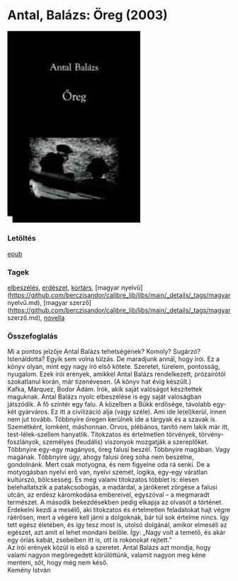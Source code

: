 # <a name="id_1203">Antal, Balázs: Öreg (2003)</a>
<img src="https://github.com/BercziSandor/calibre_lib/raw/main/libs/main/Antal%2C%20Balazs/Oreg%20%281203%29/cover.jpg" alt="cover" width="300"/>

### Letöltés
[epub](https://github.com/BercziSandor/calibre_lib/raw/main/libs/main/Antal%2C%20Balazs/Oreg%20%281203%29/Oreg%20-%20Antal%2C%20Balazs.epub)

### Tagek
[elbeszélés](https://github.com/berczisandor/calibre_lib/libs/main/_details/_tags/elbeszélés.md), [erdészet](https://github.com/berczisandor/calibre_lib/libs/main/_details/_tags/erdészet.md), [kortárs](https://github.com/berczisandor/calibre_lib/libs/main/_details/_tags/kortárs.md), [magyar nyelvű](https://github.com/berczisandor/calibre_lib/libs/main/_details/_tags/magyar nyelvű.md), [magyar szerző](https://github.com/berczisandor/calibre_lib/libs/main/_details/_tags/magyar szerző.md), [novella](https://github.com/berczisandor/calibre_lib/libs/main/_details/_tags/novella.md)

### Összefoglalás
<div>
<p>Mi ​a pontos jelzője Antal Balázs tehetségének? Komoly? Sugárzó? Istenáldotta? Egyik sem volna túlzás. De maradjunk annál, hogy írói. Ez a könyv olyan, mint egy nagy író első kötete. Szeretet, türelem, pontosság, nyugalom. Ezek írói erények, amikkel Antal Balázs rendelkezett, prózaírótól szokatlanul korán, már tizenévesen. (A könyv hat évig készült.)<br>Kafka, Márquez, Bodor Ádám. Írók, akik saját valóságot készítettek maguknak. Antal Balázs nyolc elbeszélése is egy saját valóságban játszódik. A fő színtér egy falu. A közelben a Bükk erdősége, távolabb egy-két gyárváros. Ez itt a civilizáció alja (vagy széle). Ami ide le(el)kerül, innen nem jut tovább. Többnyire öregen kerülnek ide a tárgyak és a szavak is. Szemétként, lomként, máshonnan. Orvos, plébános, tanító nem lakik már itt, test-lélek-szellem hanyatlik. Titokzatos és értelmetlen törvények, törvény-foszlányok, személyes (feudális) viszonyok mozgatják a szereplőket.<br>Többnyire egy-egy magányos, öreg falusi beszél. Többnyire magában. Vagy magának. Többnyire úgy, ahogy falusi öreg soha nem beszélne, gondolnánk. Mert csak motyogna, és nem figyelne oda rá senki. De a motyogásban nyelvi erő van, nyelvi szemét, logika, egy-egy váratlan kultúrszó, bölcsesség. És még valami titokzatos többlet is: élesen belehallatszik a patakcsobogás, a madárdal, a járókeret zörgése a falusi utcán, az erdész káromkodása embereivel, egyszóval – a megmaradt természet. A második bekezdésekben pedig elkapja az olvasót a történet. Érdekelni kezdi a mesélő, aki titokzatos és értelmetlen feladatokat hajt végre ráérősen, mert a végére kell járni a dolgoknak, bár túl sok értelme nincs. Így tett egész életében, és így tesz most is, utolsó dolgánál, amikor elmeséli az egészet, azt amit el lehet mondani belőle. Így: „Nagy volt a temető, és akár egy óriás kabát, zsebeiben itt is, ott is rokonokat rejtett.”<br>Az írói erények közül is első a szeretet. Antal Balázs azt mondja, hogy valami nagyon megöregedett körülöttünk, valamit nagyon meg kéne menteni, sőt, hogy még nem késő.<br>Kemény István</p></div>



